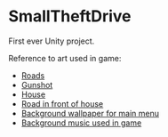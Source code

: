 # SmallTheftDrive

First ever Unity project.

Reference to art used in game:
<ul>
  <li>
    <a href="http://opengameart.org/content/top-down-road-tileset">Roads</a>
  </li>
  <li>
    <a href ="http://soundbible.com/2120-9mm-Gunshot.html">Gunshot</a>
  </li>
  <li>
    <a href="http://opengameart.org/content/drawn-comic-house-144px-square">House</a>
  </li>
  <li>
    <a href="http://opengameart.org/content/road-textures">Road in front of house</a>
  </li>
  <li><a href="http://wallpaper.zone/wallpaper/2233814">Background wallpaper for main menu</a>
  </li>
  <li><a href="http://www.jewelbeat.com/">Background music used in game</a>
  </li>
</ul>
